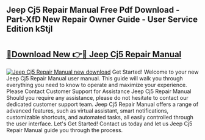 ## Jeep Cj5 Repair Manual Free Pdf Download - Part-XfD New Repair Owner Guide - User Service Edition kStjl

# <h2><a href="http://bc27483.oget.top/?id=Jeep+Cj5+Repair+Manual">🔗Download New 👉🔴 Jeep Cj5 Repair Manual</a></h2>

[![Jeep Cj5 Repair Manual new download](https://i.imgur.com/5g1atiW.png)](http://bc27483.oget.top/?id=Jeep+Cj5+Repair+Manual)
Get Started! Welcome to your new Jeep Cj5 Repair Manual user manual. This guide will walk you through everything you need to know to operate and maximize your experience. Please Contact Customer Support for Assistance Jeep Cj5 Repair Manual Should you require any assistance, please do not hesitate to contact our dedicated customer support team. Jeep Cj5 Repair Manual offers a range of advanced features, such as virtual assistant, smart notifications, customizable shortcuts, and automated tasks, all easily controlled through the user interface. Let's Get Started! Contact us today and let us Jeep Cj5 Repair Manual guide you through the process.
